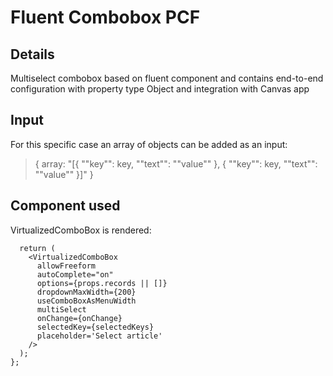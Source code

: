 # Fluent Combobox PCF

## Details
Multiselect combobox based on fluent component and contains end-to-end configuration with property type Object and integration with Canvas app

 ## Input
For this specific case an array of objects can be added as an input:

> { array: "[{ ""key"": key, ""text"": ""value"" }, { ""key"": key, ""text"": ""value"" }]" }
 
 ## Component used

VirtualizedComboBox is rendered: 
```
  return (
    <VirtualizedComboBox
      allowFreeform
      autoComplete="on"
      options={props.records || []}
      dropdownMaxWidth={200}
      useComboBoxAsMenuWidth
      multiSelect
      onChange={onChange}
      selectedKey={selectedKeys}
      placeholder='Select article'
    />
  );
};
```

